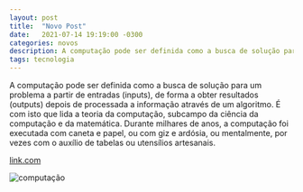 ```yaml
---
layout: post
title:  "Novo Post"
date:   2021-07-14 19:19:00 -0300
categories: novos
description: A computação pode ser definida como a busca de solução para um problema a partir de entradas (input) de forma a obter resultados (outputs) depois de processada a informação através de um algoritmo.
tags: tecnologia 
---
```


A computação pode ser definida como a busca de solução para um problema a partir de entradas (inputs), 
de forma a obter resultados (outputs) depois de processada a informação através de um algoritmo. É
com isto que lida a teoria da computação, subcampo da ciência da computação e da matemática.
Durante milhares de anos, a computação foi executada com caneta e papel, ou com giz e ardósia,
ou mentalmente, por vezes com o auxílio de tabelas ou utensílios artesanais.

[link.com](www.link.com)

![computação](https://cdn.jornalgrandebahia.com.br/2018/01/Computa%C3%A7%C3%A3o-nas-nuvens-2.jpg)

